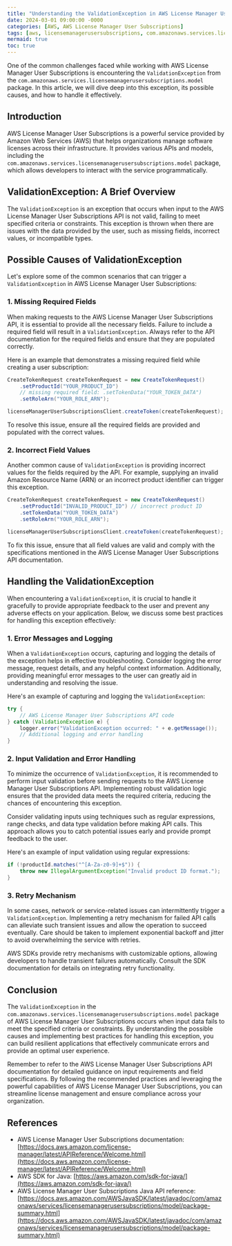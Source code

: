 ```yaml
---
title: "Understanding the ValidationException in AWS License Manager User Subscriptions"
date: 2024-03-01 09:00:00 -0000
categories: [AWS, AWS License Manager User Subscriptions]
tags: [aws, licensemanagerusersubscriptions, com.amazonaws.services.licensemanagerusersubscriptions.model]
mermaid: true
toc: true
---
```



One of the common challenges faced while working with AWS License Manager User Subscriptions is encountering the `ValidationException` from the `com.amazonaws.services.licensemanagerusersubscriptions.model` package. In this article, we will dive deep into this exception, its possible causes, and how to handle it effectively.

## Introduction

AWS License Manager User Subscriptions is a powerful service provided by Amazon Web Services (AWS) that helps organizations manage software licenses across their infrastructure. It provides various APIs and models, including the `com.amazonaws.services.licensemanagerusersubscriptions.model` package, which allows developers to interact with the service programmatically.

## ValidationException: A Brief Overview

The `ValidationException` is an exception that occurs when input to the AWS License Manager User Subscriptions API is not valid, failing to meet specified criteria or constraints. This exception is thrown when there are issues with the data provided by the user, such as missing fields, incorrect values, or incompatible types.

## Possible Causes of ValidationException

Let's explore some of the common scenarios that can trigger a `ValidationException` in AWS License Manager User Subscriptions:

### 1. Missing Required Fields

When making requests to the AWS License Manager User Subscriptions API, it is essential to provide all the necessary fields. Failure to include a required field will result in a `ValidationException`. Always refer to the API documentation for the required fields and ensure that they are populated correctly.

Here is an example that demonstrates a missing required field while creating a user subscription:

```java
CreateTokenRequest createTokenRequest = new CreateTokenRequest()
    .setProductId("YOUR_PRODUCT_ID")
    // missing required field: .setTokenData("YOUR_TOKEN_DATA")
    .setRoleArn("YOUR_ROLE_ARN");

licenseManagerUserSubscriptionsClient.createToken(createTokenRequest);
```

To resolve this issue, ensure all the required fields are provided and populated with the correct values.

### 2. Incorrect Field Values

Another common cause of `ValidationException` is providing incorrect values for the fields required by the API. For example, supplying an invalid Amazon Resource Name (ARN) or an incorrect product identifier can trigger this exception.

```java
CreateTokenRequest createTokenRequest = new CreateTokenRequest()
    .setProductId("INVALID_PRODUCT_ID") // incorrect product ID
    .setTokenData("YOUR_TOKEN_DATA")
    .setRoleArn("YOUR_ROLE_ARN");

licenseManagerUserSubscriptionsClient.createToken(createTokenRequest);
```

To fix this issue, ensure that all field values are valid and comply with the specifications mentioned in the AWS License Manager User Subscriptions API documentation.

## Handling the ValidationException

When encountering a `ValidationException`, it is crucial to handle it gracefully to provide appropriate feedback to the user and prevent any adverse effects on your application. Below, we discuss some best practices for handling this exception effectively:

### 1. Error Messages and Logging

When a `ValidationException` occurs, capturing and logging the details of the exception helps in effective troubleshooting. Consider logging the error message, request details, and any helpful context information. Additionally, providing meaningful error messages to the user can greatly aid in understanding and resolving the issue.

Here's an example of capturing and logging the `ValidationException`:

```java
try {
    // AWS License Manager User Subscriptions API code
} catch (ValidationException e) {
    logger.error("ValidationException occurred: " + e.getMessage());
    // Additional logging and error handling
}
```

### 2. Input Validation and Error Handling

To minimize the occurrence of `ValidationException`, it is recommended to perform input validation before sending requests to the AWS License Manager User Subscriptions API. Implementing robust validation logic ensures that the provided data meets the required criteria, reducing the chances of encountering this exception.

Consider validating inputs using techniques such as regular expressions, range checks, and data type validation before making API calls. This approach allows you to catch potential issues early and provide prompt feedback to the user.

Here's an example of input validation using regular expressions:

```java
if (!productId.matches("^[A-Za-z0-9]+$")) {
    throw new IllegalArgumentException("Invalid product ID format.");
}
```

### 3. Retry Mechanism

In some cases, network or service-related issues can intermittently trigger a `ValidationException`. Implementing a retry mechanism for failed API calls can alleviate such transient issues and allow the operation to succeed eventually. Care should be taken to implement exponential backoff and jitter to avoid overwhelming the service with retries.

AWS SDKs provide retry mechanisms with customizable options, allowing developers to handle transient failures automatically. Consult the SDK documentation for details on integrating retry functionality.

## Conclusion

The `ValidationException` in the `com.amazonaws.services.licensemanagerusersubscriptions.model` package of AWS License Manager User Subscriptions occurs when input data fails to meet the specified criteria or constraints. By understanding the possible causes and implementing best practices for handling this exception, you can build resilient applications that effectively communicate errors and provide an optimal user experience.

Remember to refer to the AWS License Manager User Subscriptions API documentation for detailed guidance on input requirements and field specifications. By following the recommended practices and leveraging the powerful capabilities of AWS License Manager User Subscriptions, you can streamline license management and ensure compliance across your organization.

## References

- AWS License Manager User Subscriptions documentation: [https://docs.aws.amazon.com/license-manager/latest/APIReference/Welcome.html](https://docs.aws.amazon.com/license-manager/latest/APIReference/Welcome.html)
- AWS SDK for Java: [https://aws.amazon.com/sdk-for-java/](https://aws.amazon.com/sdk-for-java/)
- AWS License Manager User Subscriptions Java API reference: [https://docs.aws.amazon.com/AWSJavaSDK/latest/javadoc/com/amazonaws/services/licensemanagerusersubscriptions/model/package-summary.html](https://docs.aws.amazon.com/AWSJavaSDK/latest/javadoc/com/amazonaws/services/licensemanagerusersubscriptions/model/package-summary.html)